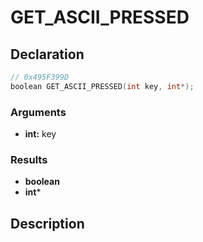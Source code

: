 # GET_ASCII_PRESSED

## Declaration
```cpp
// 0x495F399D
boolean GET_ASCII_PRESSED(int key, int*);
```

### Arguments
- **int:** key

### Results
- **boolean**
- **int***

## Description
